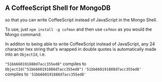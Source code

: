 
A CoffeeScript Shell for MongoDB
------

so that you can write CoffeeScript instead of JavaScript in the Mongo Shell.

To use, just `npm install -g cofmon` and then use `cofmon` as you would the Mongo command.

In additon to being able to write CoffeeScript instead of JavaScript, any 24 character hex string that's wrapped in double quotes is automatically made into an `ObjectId`, i.e.

`"51bb660191888d7acc355ed8"` compiles to `ObjectId("51bb660191888d7acc355ed8")`
`'51bb660191888d7acc355ed8'` compiles to `'51bb660191888d7acc355ed8'`
